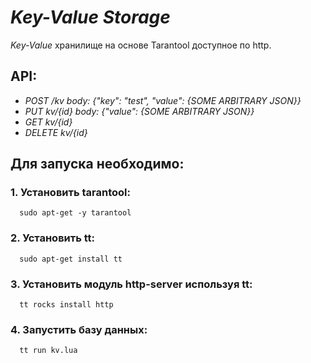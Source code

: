 # _Key-Value Storage_
_Key-Value_ хранилище на основе Tarantool доступное по http.

## API:

* _POST /kv body: {"key": "test", "value": {SOME ARBITRARY JSON}}_ 
* _PUT kv/{id} body: {"value": {SOME ARBITRARY JSON}}_
* _GET kv/{id}_ 
* _DELETE kv/{id}_

## Для запуска необходимо:

### 1. Установить tarantool:
```
  sudo apt-get -y tarantool
```   
### 2. Установить tt:
```
  sudo apt-get install tt
```
### 3. Установить модуль http-server используя tt:
```
  tt rocks install http
```
### 4. Запустить базу данных:
```
  tt run kv.lua
```
